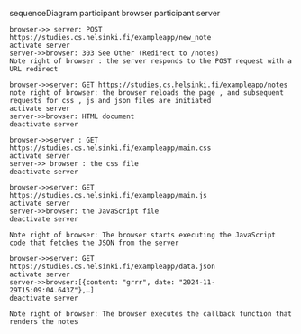 sequenceDiagram
    participant browser
    participant server

    browser->> server: POST https://studies.cs.helsinki.fi/exampleapp/new_note
    activate server
    server->>browser: 303 See Other (Redirect to /notes)
    Note right of browser : the server responds to the POST request with a URL redirect
    
    browser->>server: GET https://studies.cs.helsinki.fi/exampleapp/notes
    note right of browser: the browser reloads the page , and subsequent requests for css , js and json files are initiated
    activate server
    server->>browser: HTML document
    deactivate server

    browser->>server : GET https://studies.cs.helsinki.fi/exampleapp/main.css
    activate server
    server->> browser : the css file
    deactivate server

    browser->>server: GET https://studies.cs.helsinki.fi/exampleapp/main.js
    activate server
    server->>browser: the JavaScript file
    deactivate server

    Note right of browser: The browser starts executing the JavaScript code that fetches the JSON from the server

    browser->>server: GET https://studies.cs.helsinki.fi/exampleapp/data.json
    activate server
    server->>browser:[{content: "grrr", date: "2024-11-29T15:09:04.643Z"},…]
    deactivate server

    Note right of browser: The browser executes the callback function that renders the notes

